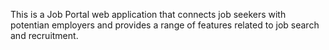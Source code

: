 This is a Job Portal web application that connects job seekers with potentian employers and provides a range of features related to job search and recruitment.
